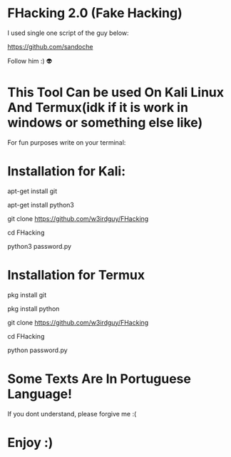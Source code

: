 # FHacking 2.0 (Fake Hacking)

I used single one script of the guy below:

https://github.com/sandoche

Follow him :) 👽

# This Tool Can be used On Kali Linux And Termux(idk if it is work in windows or something else like)

For fun purposes write on your terminal:
# Installation for Kali:
apt-get install git

apt-get install python3

git clone
https://github.com/w3irdguy/FHacking

cd FHacking

python3 password.py

# Installation for Termux

pkg install git

pkg install python

git clone https://github.com/w3irdguy/FHacking

cd FHacking

python password.py

# Some Texts Are In Portuguese Language!

If you dont understand, please forgive me
:(

# Enjoy :) #
